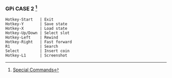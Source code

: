 ### GPi CASE 2 [^1]

```
Hotkey-Start   | Exit
Hotkey-Y       | Save state
Hotkey-X       | Load state
Hotkey-Up/Down | Select slot
Hotkey-Left    | Rewind
Hotkey-Right   | Fast forward
R1             | Search
Select         | Insert coin
Hotkey-L1      | Screenshot
```

[^1]: [Special Commands](https://wiki.recalbox.com/en/basic-usage/getting-started/special-commands/pdf-memo)